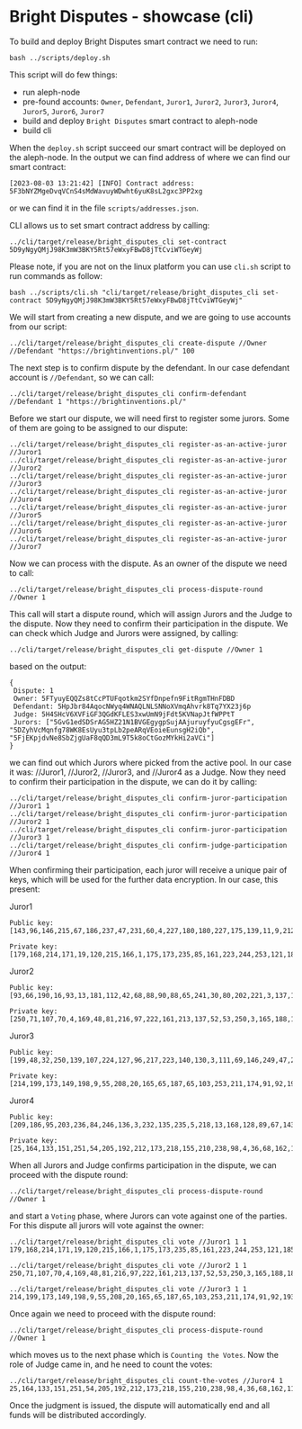 # Bright Disputes - showcase (cli)

To build and deploy Bright Disputes smart contract we need to run:
```
bash ../scripts/deploy.sh
```
This script will do few things:
* run aleph-node
* pre-found accounts: `Owner`, `Defendant`, `Juror1`, `Juror2`, `Juror3`, `Juror4`, `Juror5`, `Juror6`, `Juror7`
* build and deploy `Bright Disputes` smart contract to aleph-node
* build cli

When the `deploy.sh` script succeed our smart contract will be deployed on the aleph-node. In the output we can find address of where we can find our smart contract:
```
[2023-08-03 13:21:42] [INFO] Contract address: 5F3bNYZMgeDvqVCnS4sMdWavuyWDwht6yuK8sL2gxc3PP2xg
```
or we can find it in the file `scripts/addresses.json`.

CLI allows us to set smart contract address by calling:
```
../cli/target/release/bright_disputes_cli set-contract 5D9yNgyQMjJ98K3mW3BKY5Rt57eWxyFBwD8jTtCviWTGeyWj
```
Please note, if you are not on the linux platform you can use `cli.sh` script to run commands as follow: 
```
bash ../scripts/cli.sh "cli/target/release/bright_disputes_cli set-contract 5D9yNgyQMjJ98K3mW3BKY5Rt57eWxyFBwD8jTtCviWTGeyWj"
```

We will start from creating a new dispute, and we are going to use accounts from our script:
```
../cli/target/release/bright_disputes_cli create-dispute //Owner //Defendant "https://brightinventions.pl/" 100
```
The next step is to confirm dispute by the defendant. In our case defendant account is `//Defendant`, so we can call:
```
../cli/target/release/bright_disputes_cli confirm-defendant //Defendant 1 "https://brightinventions.pl/"
```
Before we start our dispute, we will need first to register some jurors. Some of them are going to be assigned to our dispute:
```
../cli/target/release/bright_disputes_cli register-as-an-active-juror //Juror1
../cli/target/release/bright_disputes_cli register-as-an-active-juror //Juror2
../cli/target/release/bright_disputes_cli register-as-an-active-juror //Juror3
../cli/target/release/bright_disputes_cli register-as-an-active-juror //Juror4
../cli/target/release/bright_disputes_cli register-as-an-active-juror //Juror5
../cli/target/release/bright_disputes_cli register-as-an-active-juror //Juror6
../cli/target/release/bright_disputes_cli register-as-an-active-juror //Juror7
```
Now we can process with the dispute. As an owner of the dispute we need to call:
```
../cli/target/release/bright_disputes_cli process-dispute-round //Owner 1
```
This call will start a dispute round, which will assign Jurors and the Judge to the dispute. Now they need to confirm their participation in the dispute. We can check which Judge and Jurors were assigned, by calling:
```
../cli/target/release/bright_disputes_cli get-dispute //Owner 1
```
based on the output:
```
{
 Dispute: 1 
 Owner: 5FTyuyEQQZs8tCcPTUFqotkm2SYfDnpefn9FitRgmTHnFDBD 
 Defendant: 5HpJbr84AqocNWyq4WNAQLNLSNNoXVmqAhvrk8Tq7YX23j6p 
 Judge: 5H4SHcV6XVFiGF3QGdKFLES3xwUmN9jFdt5KVNapJtfWPPtT 
 Jurors: ["5GvG1edSDSrAG5HZ21N1BVGEgygpSujAAjuruyfyuCgsgEFr", "5DZyhVcMqnfg78WK8EsUyu3tpLb2peARqVEoieEunsgH2iQb", "5FjEKpjdvNe8SbZjgUaF8qQD3mL9T5k8oCtGozMYkHi2aVCi"] 
}
```
we can find out which Jurors where picked from the active pool. In our case it was: //Juror1, //Juror2, //Juror3, and //Juror4 as a Judge. Now they need to confirm their participation in the dispute, we can do it by calling:
```
../cli/target/release/bright_disputes_cli confirm-juror-participation //Juror1 1
../cli/target/release/bright_disputes_cli confirm-juror-participation //Juror2 1
../cli/target/release/bright_disputes_cli confirm-juror-participation //Juror3 1
../cli/target/release/bright_disputes_cli confirm-judge-participation //Juror4 1
```
When confirming their participation, each juror will receive a unique pair of keys, which will be used for the further data encryption. In our case, this present:

Juror1
```
Public key: [143,96,146,215,67,186,237,47,231,60,4,227,180,180,227,175,139,11,9,212,45,153,174,82,61,94,185,142,229,93,248,141]

Private key: [179,168,214,171,19,120,215,166,1,175,173,235,85,161,223,244,253,121,185,141,92,32,171,52,154,20,21,152,97,250,190,6]
```

Juror2
```
Public key: [93,66,190,16,93,13,181,112,42,68,88,90,88,65,241,30,80,202,221,3,137,104,89,40,93,2,69,100,36,104,158,72] 

Private key: [250,71,107,70,4,169,48,81,216,97,222,161,213,137,52,53,250,3,165,188,184,58,181,151,160,0,153,178,252,164,62,7]
```

Juror3
```
Public key: [199,48,32,250,139,107,224,127,96,217,223,140,130,3,111,69,146,249,47,219,36,50,38,216,154,163,197,232,65,72,57,115] 

Private key: [214,199,173,149,198,9,55,208,20,165,65,187,65,103,253,211,174,91,92,193,21,244,157,43,215,163,41,161,15,65,106,4]
```

Juror4
```
Public key: [209,186,95,203,236,84,246,136,3,232,135,235,5,218,13,168,128,89,67,143,5,125,187,223,178,40,113,238,18,97,242,81] 

Private key: [25,164,133,151,251,54,205,192,212,173,218,155,210,238,98,4,36,68,162,114,94,30,134,181,187,167,219,131,227,25,202,6]
```

When all Jurors and Judge confirms participation in the dispute, we can proceed with the dispute round:
```
../cli/target/release/bright_disputes_cli process-dispute-round //Owner 1
```
and start a `Voting` phase, where Jurors can vote against one of the parties. For this dispute all jurors will vote against the owner:
```
../cli/target/release/bright_disputes_cli vote //Juror1 1 1 179,168,214,171,19,120,215,166,1,175,173,235,85,161,223,244,253,121,185,141,92,32,171,52,154,20,21,152,97,250,190,6
```

```
../cli/target/release/bright_disputes_cli vote //Juror2 1 1 250,71,107,70,4,169,48,81,216,97,222,161,213,137,52,53,250,3,165,188,184,58,181,151,160,0,153,178,252,164,62,7
```

```
../cli/target/release/bright_disputes_cli vote //Juror3 1 1 214,199,173,149,198,9,55,208,20,165,65,187,65,103,253,211,174,91,92,193,21,244,157,43,215,163,41,161,15,65,106,4
```
Once again we need to proceed with the dispute round:
```
../cli/target/release/bright_disputes_cli process-dispute-round //Owner 1
```
which moves us to the next phase which is `Counting the Votes`. Now the role of Judge came in, and he need to count the votes:
```
../cli/target/release/bright_disputes_cli count-the-votes //Juror4 1 25,164,133,151,251,54,205,192,212,173,218,155,210,238,98,4,36,68,162,114,94,30,134,181,187,167,219,131,227,25,202,6
```
Once the judgment is issued, the dispute will automatically end and all funds will be distributed accordingly.


